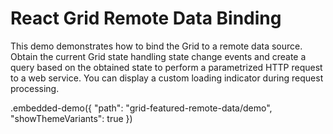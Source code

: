 # React Grid Remote Data Binding

This demo demonstrates how to bind the Grid to a remote data source. Obtain the current Grid state handling state change events and create a query based on the obtained state to perform a parametrized HTTP request to a web service. You can display a custom loading indicator during request processing.

.embedded-demo({ "path": "grid-featured-remote-data/demo", "showThemeVariants": true })
